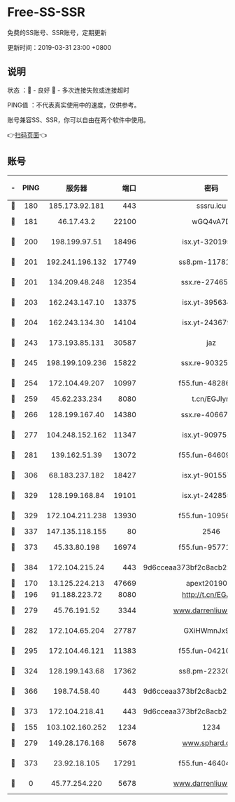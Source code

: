 # Free-SS-SSR

免费的SS账号、SSR账号，定期更新

更新时间：2019-03-31 23:00 +0800

## 说明

状态     ：🙂 - 良好 🙁 - 多次连接失败或连接超时

PING值   ：不代表真实使用中的速度，仅供参考。

账号兼容SS、SSR，你可以自由在两个软件中使用。

👉[扫码页面](https://liesauer.github.io/Free-SS-SSR/)👈

## 账号

|-|PING|服务器|端口|密码|加密方式|区域|
|:----:|:----:|:-----:|-----:|:----:|:----:|:----:|
|🙂|180|185.173.92.181|443|sssru.icu|rc4-md5|RU|
|🙂|181|46.17.43.2|22100|wGQ4vA7D|aes-256-gcm|RU|
|🙂|200|198.199.97.51|18496|isx.yt-32019519|aes-256-cfb|US|
|🙂|201|192.241.196.132|17749|ss8.pm-11781750|aes-256-cfb|US|
|🙂|201|134.209.48.248|12354|ssx.re-27465668|aes-256-cfb|US|
|🙂|203|162.243.147.10|13375|isx.yt-39563486|aes-256-cfb|US|
|🙂|204|162.243.134.30|14104|isx.yt-24367948|aes-256-cfb|US|
|🙂|243|173.193.85.131|30587|jaz|aes-256-cfb|US|
|🙂|245|198.199.109.236|15822|ssx.re-90325864|aes-256-cfb|US|
|🙂|254|172.104.49.207|10997|f55.fun-48286538|aes-256-cfb|SG|
|🙂|259|45.62.233.234|8080|t.cn/EGJIyrl|rc4-md5|CA|
|🙂|266|128.199.167.40|14380|ssx.re-40667368|aes-256-cfb|SG|
|🙂|277|104.248.152.162|11347|isx.yt-90975139|aes-256-cfb|SG|
|🙂|281|139.162.51.39|13072|f55.fun-64609790|aes-256-cfb|SG|
|🙂|306|68.183.237.182|18427|isx.yt-90155746|aes-256-cfb|SG|
|🙂|329|128.199.168.84|19101|isx.yt-24285595|aes-256-cfb|SG|
|🙂|329|172.104.211.238|13930|f55.fun-10956587|aes-256-cfb|US|
|🙂|337|147.135.118.155|80|2546|chacha20|US|
|🙂|373|45.33.80.198|16974|f55.fun-95771159|aes-256-cfb|US|
|🙂|384|172.104.215.24|443|9d6cceaa373bf2c8acb22e60b6a58be6|aes-256-cfb|US|
|🙂|170|13.125.224.213|47669|apext2019001|chacha20|KR|
|🙂|196|91.188.223.72|8080|http://t.cn/EGJIyrl|rc4-md5|RU|
|🙂|279|45.76.191.52|3344|www.darrenliuwei.com|aes-256-cfb|JP|
|🙂|282|172.104.65.204|27787|GXiHWmnJx94S|aes-256-cfb|JP|
|🙂|295|172.104.46.121|11383|f55.fun-04210255|aes-256-cfb|SG|
|🙂|324|128.199.143.68|17362|ss8.pm-22320506|aes-256-cfb|SG|
|🙂|366|198.74.58.40|443|9d6cceaa373bf2c8acb22e60b6a58be6|aes-256-cfb|US|
|🙂|373|172.104.218.41|443|9d6cceaa373bf2c8acb22e60b6a58be6|aes-256-cfb|US|
|🙁|155|103.102.160.252|1234|1234|rc4-md5|JP|
|🙁|279|149.28.176.168|5678|www.sphard.com|aes-256-cfb|AU|
|🙁|373|23.92.18.105|17291|f55.fun-46404698|aes-256-cfb|US|
|🙁|0|45.77.254.220|5678|www.darrenliuwei.com|aes-256-cfb|SG|
